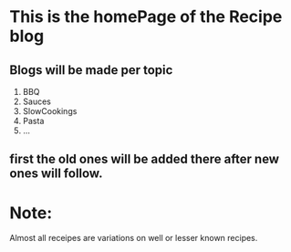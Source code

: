 # This is the homePage of the Recipe blog



## Blogs will be made per topic
1. BBQ
2. Sauces
3. SlowCookings
4. Pasta
5. ...

## first the old ones will be added there after new ones will follow.

# Note:
Almost all receipes are variations on well or lesser known recipes.
